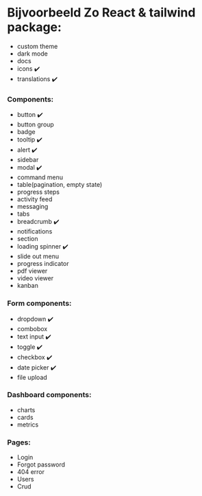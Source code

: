 # Bijvoorbeeld Zo React & tailwind package:

-   custom theme
-   dark mode
-   docs
-   icons ✔️
-   translations ✔️

### Components:

-   button ✔️
-   button group
-   badge
-   tooltip ✔️
-   alert ✔️
-   sidebar
-   modal ✔️
-   command menu
-   table(pagination, empty state)
-   progress steps
-   activity feed
-   messaging
-   tabs
-   breadcrumb ✔️
-   notifications
-   section
-   loading spinner ✔️
-   slide out menu
-   progress indicator
-   pdf viewer
-   video viewer
-   kanban

### Form components:

-   dropdown ✔️
-   combobox
-   text input ✔️
-   toggle ✔️
-   checkbox ✔️
-   date picker ✔️
-   file upload

### Dashboard components:

-   charts
-   cards
-   metrics

### Pages:

-   Login
-   Forgot password
-   404 error
-   Users
-   Crud
